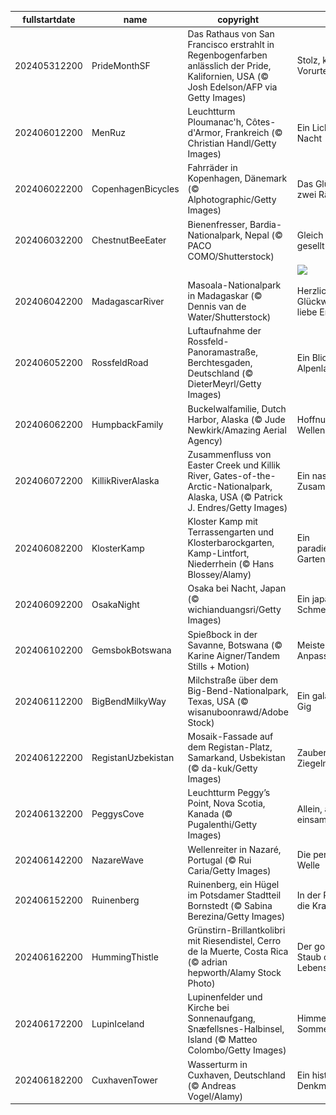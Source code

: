 |fullstartdate|name|copyright|title|image|
|--|--|--|--|--|
202405312200|PrideMonthSF|Das Rathaus von San Francisco erstrahlt in Regenbogenfarben anlässlich der Pride, Kalifornien, USA (© Josh Edelson/AFP via Getty Images)|Stolz, kein Vorurteil|![](/de-DE/2024/06/202405312200PrideMonthSF.jpg)|
202406012200|MenRuz|Leuchtturm Ploumanac'h, Côtes-d'Armor, Frankreich (© Christian Handl/Getty Images)|Ein Licht in der Nacht|![](/de-DE/2024/06/202406012200MenRuz.jpg)|
202406022200|CopenhagenBicycles|Fahrräder in Kopenhagen, Dänemark (© Alphotographic/Getty Images)|Das Glück hat zwei Räder|![](/de-DE/2024/06/202406022200CopenhagenBicycles.jpg)|
202406032200|ChestnutBeeEater|Bienenfresser, Bardia-Nationalpark, Nepal (© PACO COMO/Shutterstock)|Gleich und gleich gesellt sich gern|![](/de-DE/2024/06/202406032200ChestnutBeeEater.jpg)|
||||![](/de-DE/2024/06/.jpg)|
202406042200|MadagascarRiver|Masoala-Nationalpark in Madagaskar (© Dennis van de Water/Shutterstock)|Herzlichen Glückwunsch, liebe Erde!|![](/de-DE/2024/06/202406042200MadagascarRiver.jpg)|
202406052200|RossfeldRoad|Luftaufnahme der Rossfeld-Panoramastraße, Berchtesgaden, Deutschland (© DieterMeyrl/Getty Images)|Ein Blick in die Alpenlandschaft|![](/de-DE/2024/06/202406052200RossfeldRoad.jpg)|
202406062200|HumpbackFamily|Buckelwalfamilie, Dutch Harbor, Alaska (© Jude Newkirk/Amazing Aerial Agency)|Hoffnungsvolle Wellen|![](/de-DE/2024/06/202406062200HumpbackFamily.jpg)|
202406072200|KillikRiverAlaska|Zusammenfluss von Easter Creek und Killik River, Gates-of-the-Arctic-Nationalpark, Alaska, USA (© Patrick J. Endres/Getty Images)|Ein nasses Zusammentreffen|![](/de-DE/2024/06/202406072200KillikRiverAlaska.jpg)|
202406082200|KlosterKamp|Kloster Kamp mit Terrassengarten und Klosterbarockgarten, Kamp-Lintfort, Niederrhein (© Hans Blossey/Alamy)|Ein paradiesischer Garten|![](/de-DE/2024/06/202406082200KlosterKamp.jpg)|
202406092200|OsakaNight|Osaka bei Nacht, Japan (© wichianduangsri/Getty Images)|Ein japanischer Schmelztiegel|![](/de-DE/2024/06/202406092200OsakaNight.jpg)|
202406102200|GemsbokBotswana|Spießbock in der Savanne, Botswana (© Karine Aigner/Tandem Stills + Motion)|Meister der Anpassung|![](/de-DE/2024/06/202406102200GemsbokBotswana.jpg)|
202406112200|BigBendMilkyWay|Milchstraße über dem Big-Bend-Nationalpark, Texas, USA (© wisanuboonrawd/Adobe Stock)|Ein galaktischer Gig|![](/de-DE/2024/06/202406112200BigBendMilkyWay.jpg)|
202406122200|RegistanUzbekistan|Mosaik-Fassade auf dem Registan-Platz, Samarkand, Usbekistan (© da-kuk/Getty Images)|Zauberhafte Ziegeln|![](/de-DE/2024/06/202406122200RegistanUzbekistan.jpg)|
202406132200|PeggysCove|Leuchtturm Peggy’s Point, Nova Scotia, Kanada (© Pugalenthi/Getty Images)|Allein, aber nie einsam|![](/de-DE/2024/06/202406132200PeggysCove.jpg)|
202406142200|NazareWave|Wellenreiter in Nazaré, Portugal (© Rui Caria/Getty Images)|Die perfekte Welle|![](/de-DE/2024/06/202406142200NazareWave.jpg)|
202406152200|Ruinenberg|Ruinenberg, ein Hügel im Potsdamer Stadtteil Bornstedt (© Sabina Berezina/Getty Images)|In der Ruhe liegt die Kraft|![](/de-DE/2024/06/202406152200Ruinenberg.jpg)|
202406162200|HummingThistle|Grünstirn-Brillantkolibri mit Riesendistel, Cerro de la Muerte, Costa Rica (© adrian hepworth/Alamy Stock Photo)|Der goldene Staub des Lebens|![](/de-DE/2024/06/202406162200HummingThistle.jpg)|
202406172200|LupinIceland|Lupinenfelder und Kirche bei Sonnenaufgang, Snæfellsnes-Halbinsel, Island (© Matteo Colombo/Getty Images)|Himmelsrichtung Sommer|![](/de-DE/2024/06/202406172200LupinIceland.jpg)|
202406182200|CuxhavenTower|Wasserturm in Cuxhaven, Deutschland (© Andreas Vogel/Alamy)|Ein historisches Denkmal|![](/de-DE/2024/06/202406182200CuxhavenTower.jpg)|
